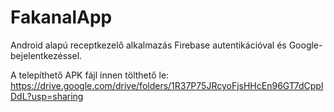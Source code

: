 # FakanalApp
Android alapú receptkezelő alkalmazás Firebase autentikációval és Google-bejelentkezéssel.

A telepíthető APK fájl innen tölthető le:  
https://drive.google.com/drive/folders/1R37P75JRcyoFjsHHcEn96GT7dCpplDdL?usp=sharing

